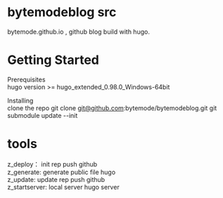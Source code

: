 # bytemodeblog src
bytemode.github.io , github blog build with hugo.

# Getting Started
Prerequisites       
hugo version >= hugo_extended_0.98.0_Windows-64bit

Installing                  
clone the repo
git clone git@github.com:bytemode/bytemodeblog.git
git submodule update --init

# tools
z_deploy： init rep push github           
z_generate: generate public file  hugo        
z_update: update rep push github          
z_startserver: local server       hugo server         
